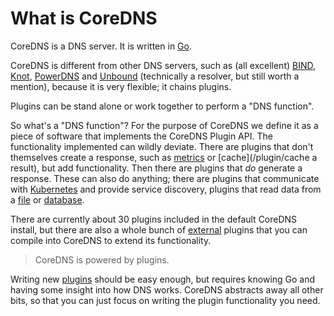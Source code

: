 # What is CoreDNS

CoreDNS is a DNS server. It is written in [Go](https://golang.org).

CoreDNS is different from other DNS servers, such as (all excellent)
[BIND](https://www.isc.org/blogs/category/bind/),
[Knot](https://www.knot-dns.cz/),
[PowerDNS](https://www.powerdns.com/) and
[Unbound](https://www.unbound.net/) (technically a resolver, but still worth a mention), because it
is very flexible; it chains plugins.

Plugins can be stand alone or work together to perform a "DNS function".

So what's a "DNS function"? For the purpose of CoreDNS we define it as a piece of software that
implements the CoreDNS Plugin API. The functionality implemented can wildly deviate. There are
plugins that don't themselves create a response, such as [metrics](/plugins/metrics) or
[cache](/plugin/cache a result), but add functionality. Then there are plugins that *do* generate
a response. These can also do anything; there are plugins that communicate with
[Kubernetes](/plugins/kubernetes) and provide service discovery, plugins that read data from
a [file](/plugins/file) or [database](/explugins/pdsql).

There are currently about 30 plugins included in the default CoreDNS install, but there are also a whole
bunch of [external](/explugins) plugins that you can compile into CoreDNS to extend its
functionality.

> CoreDNS is powered by plugins.

Writing new [plugins](#writing-plugins) should be easy enough, but requires knowing Go and having
some insight into how DNS works. CoreDNS abstracts away all other bits, so that you can just
focus on writing the plugin functionality you need.

